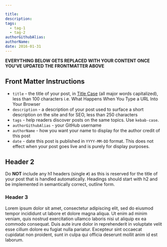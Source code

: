 ```yaml
---

title: 
description: 
tags:
  - tag-1
  - tag-2
authorGithubAlias: 
authorName: 
date: 2016-01-31
---
```


**EVERYTHING BELOW GETS REPLACED WITH YOUR CONTENT ONCE YOU'VE UPDATED THE FRONTMATTER ABOVE**
## Front Matter Instructions

- `title` - the title of your post, in [Title Case](https://apastyle.apa.org/style-grammar-guidelines/capitalization/title-case) (all major words capitalized), less than 100 characters i.e. What Happens When You Type a URL Into Your Browser
- `description` - a description of your post used to surface a short description on the site and for SEO, less than 250 characters
- `tags` - help readers discover posts on the same topics. Use `kebab-case`.
- `authorGithubAlias` - your GitHub username
- `authorName` - how you want your name to display for the author credit of this post
- `date` - date this post is published in `YYYY-MM-DD` format. This does not effect when your post goes live and is purely for display purposes.

## Header 2

Do **NOT** include any h1 headers (single `#`) as this is reserved for the title of your post that is handled automatically. Headings should start with h2 and be implemented in semantically correct, outline form.

### Header 3

Lorem ipsum dolor sit amet, consectetur adipiscing elit, sed do eiusmod tempor incididunt ut labore et dolore magna aliqua. Ut enim ad minim veniam, quis nostrud exercitation ullamco laboris nisi ut aliquip ex ea commodo consequat. Duis aute irure dolor in reprehenderit in voluptate velit esse cillum dolore eu fugiat nulla pariatur. Excepteur sint occaecat cupidatat non proident, sunt in culpa qui officia deserunt mollit anim id est laborum.